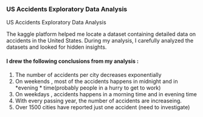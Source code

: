  ### US Accidents Exploratory Data Analysis
 
 US Accidents Exploratory Data Analysis

 The kaggle platform helped me locate a dataset containing detailed data on accidents in the United States.
 During my analysis, I carefully analyzed the datasets and looked for hidden insights.
 
 
#### I drew the following conclusions from my analysis :
1. The number of accidents per city decreases exponentially
2. On weekends , most of the accidents happens in midnight and in *evening * time(probably people in a hurry to get to work)
3. On weekdays , accidents happens in a morning time and in evening time
4. With every passing year, the number of accidents are increaseing.
5. Over 1500 cities have reported just one accident (need to investigate)
